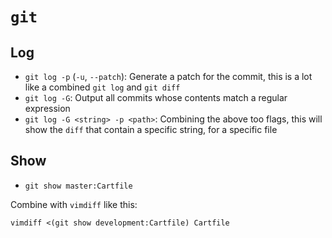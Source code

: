 # `git`

## Log

- `git log -p` (`-u`, `--patch`): Generate a patch for the commit, this is a lot like a combined `git log` and `git diff`
- `git log -G`: Output all commits whose contents match a regular expression
- `git log -G <string> -p <path>`: Combining the above too flags, this will show the `diff` that contain a specific string, for a specific file

## Show

- `git show master:Cartfile`

Combine with `vimdiff` like this:

	vimdiff <(git show development:Cartfile) Cartfile
